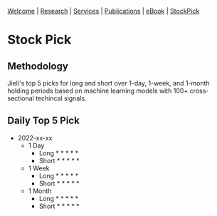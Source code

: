 [Welcome](/index) | [Research](/research) | [Services](/services) | [Publications](https://scholar.google.com/citations?user=itO_fw8AAAAJ&hl=en) | [eBook]() | [StockPick](/stockpick)

# Stock Pick
## Methodology
Jieli's top 5 picks for long and short over 1-day, 1-week, and 1-month holding periods based on machine learning models with 100+ cross-sectional techincal signals.


## Daily Top 5 Pick
* 2022-xx-xx
	* 1 Day
		* Long
			* 
			* 
			* 
			* 
			* 
		* Short
			* 
			* 
			* 
			* 
			* 		
	* 1 Week
		* Long
			* 
			* 
			* 
			* 
			* 		
		* Short
			* 
			* 
			* 
			* 
			* 		
	* 1 Month
		* Long
			* 
			* 
			* 
			* 
			* 		
		* Short
			* 
			* 
			* 
			* 
			* 
		
